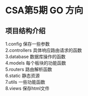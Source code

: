 # CSA第5期 GO 方向
## 项目结构介绍
1.config 保存一些参数  
2.controllers 具体响应路由请求的函数  
3.database 数据库操作的函数  
4.models 每个板块的功能函数  
5.routers 路由解析函数  
6.static 静态资源  
7.utils 一些功能函数  
8.views 保存html文件  
